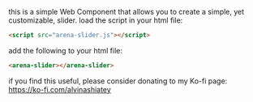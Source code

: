 this is a simple Web Component that allows you to create a simple, yet customizable, slider.
load the script in your html file:

```html
<script src="arena-slider.js"></script>
```

add the following to your html file:

```html
<arena-slider></arena-slider>
```

if you find this useful, please consider donating to my Ko-fi page: https://ko-fi.com/alvinashiatey
